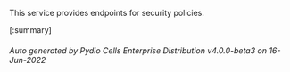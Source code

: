 






This service provides endpoints for security policies.

[:summary]

###### Auto generated by Pydio Cells Enterprise Distribution v4.0.0-beta3 on 16-Jun-2022
